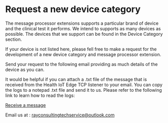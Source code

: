 # Request a new device category

The message processor extensions supports a particular brand of device and the clinical test it performs. We intend to supports as many devices as possible. The devices that we support can be found in the Device Category section.

If your device is not listed here, please fell free to make a request for the development of a new device category and message processor extension.

Send your request to the following email providing as much details of the device as you can.

It would be helpful if you can attach a .txt file of the message that is received from the Health IoT Edge TCP listener to your email. You can copy the logs to a notepad .txt file and send it to us. Please refer to the following link to learn how to read the logs:

[Receive a message](../health-iot-edge/untitled-1.md) 

Email us at : rayconsultingtechservice@outlook.com

